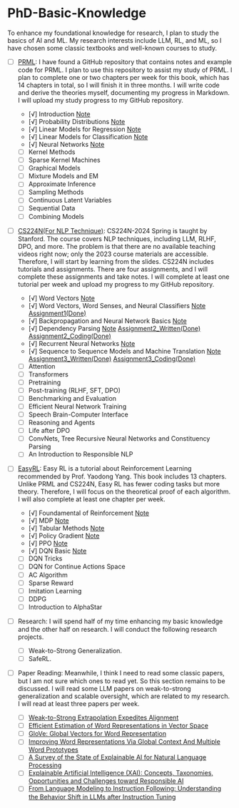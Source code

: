 # PhD-Basic-Knowledge

To enhance my foundational knowledge for research, I plan to study the basics of AI and ML. My research interests include LLM, RL, and ML, so I have chosen some classic textbooks and well-known courses to study.

- [ ]  [PRML](https://github.com/gerdm/prml): I have found a GitHub repository that contains notes and example code for PRML. I plan to use this repository to assist my study of PRML. I plan to complete one or two chapters per week for this book, which has 14 chapters in total, so I will finish it in three months. I will write code and derive the theories myself, documenting my progress in Markdown. I will upload my study progress to my GitHub repository.

    - [√]  Introduction [Note](https://github.com/mingxuZhang2/PhD-Basic-Knowledge/tree/main/PRML/Chapter%201%20Introduction)
    - [√]  Probability Distributions [Note](https://github.com/mingxuZhang2/PhD-Basic-Knowledge/tree/main/PRML/Chapter%202%20Probability%20Distributions)
    - [√]  Linear Models for Regression [Note](https://github.com/mingxuZhang2/PhD-Basic-Knowledge/tree/main/PRML/Chapter%203%20Linear%20Models%20for%20Regression)
    - [√]  Linear Models for Classification [Note](https://github.com/mingxuZhang2/PhD-Basic-Knowledge/tree/main/PRML/Chapter%204%20Linear%20Models%20For%20Classification)
    - [√]  Neural Networks [Note](https://github.com/mingxuZhang2/PhD-Basic-Knowledge/tree/main/PRML/Chapter%205%20Neural%20Network)
    - [ ]  Kernel Methods
    - [ ]  Sparse Kernel Machines
    - [ ]  Graphical Models
    - [ ]  Mixture Models and EM
    - [ ]  Approximate Inference
    - [ ]  Sampling Methods
    - [ ]  Continuous Latent Variables
    - [ ]  Sequential Data
    - [ ]  Combining Models

- [ ]  [CS224N(For NLP Technique)](https://web.stanford.edu/class/cs224n/index.html#schedule): CS224N-2024 Spring is taught by Stanford. The course covers NLP techniques, including LLM, RLHF, DPO, and more. The problem is that there are no available teaching videos right now; only the 2023 course materials are accessible. Therefore, I will start by learning from the slides. CS224N includes tutorials and assignments. There are four assignments, and I will complete these assignments and take notes. I will complete at least one tutorial per week and upload my progress to my GitHub repository.
    - [√]  Word Vectors [Note](https://github.com/mingxuZhang2/PhD-Basic-Knowledge/tree/main/CS224N/Chapter%201%20Word%20Vectors)
    - [√]  Word Vectors, Word Senses, and Neural Classifiers [Note](https://github.com/mingxuZhang2/PhD-Basic-Knowledge/tree/main/CS224N/Chapter%202%20Word%20Vectors%2C%20Word%20Senses%2C%20and%20Neural%20Classifiers) [Assignment1(Done)](https://github.com/mingxuZhang2/PhD-Basic-Knowledge/blob/main/CS224N/Chapter%202%20Word%20Vectors%2C%20Word%20Senses%2C%20and%20Neural%20Classifiers/Assignment1/student/exploring_word_vectors.ipynb)
    - [√]  Backpropagation and Neural Network Basics [Note](https://github.com/mingxuZhang2/PhD-Basic-Knowledge/tree/main/CS224N/Chapter%203%20BP%20and%20Neural%20Network) 
    - [√]  Dependency Parsing [Note](https://github.com/mingxuZhang2/PhD-Basic-Knowledge/tree/main/CS224N/Chapter%204%20Dependency%20Parsing) [Assignment2_Written(Done)](https://github.com/mingxuZhang2/PhD-Basic-Knowledge/blob/main/CS224N/Chapter%203%20BP%20and%20Neural%20Network/Assgnment%202/CS224N_Assignment2_Written.pdf) [Assignment2_Coding(Done)](https://github.com/mingxuZhang2/PhD-Basic-Knowledge/tree/main/CS224N/Chapter%203%20BP%20and%20Neural%20Network/Assgnment%202/student)
    - [√]  Recurrent Neural Networks [Note](https://github.com/mingxuZhang2/PhD-Basic-Knowledge/tree/main/CS224N/Chapter%205%20Language%20Models%20and%20Recurrent%20Neural%20Networks)
    - [√]  Sequence to Sequence Models and Machine Translation [Note](https://github.com/mingxuZhang2/PhD-Basic-Knowledge/tree/main/CS224N/Chapter%206%20LSTM%2C%20RNNs%20And%20Neural%20Machine%20Translation) [Assignment3_Written(Done)](https://github.com/mingxuZhang2/PhD-Basic-Knowledge/blob/main/CS224N/Chapter%205%20Language%20Models%20and%20Recurrent%20Neural%20Networks/Assignment%203/CS224N_Assignment3_Written.pdf) [Assignment3_Coding(Done)](https://github.com/mingxuZhang2/PhD-Basic-Knowledge/tree/main/CS224N/Chapter%205%20Language%20Models%20and%20Recurrent%20Neural%20Networks/Assignment%203/student)
    - [ ]  Attention
    - [ ]  Transformers
    - [ ]  Pretraining
    - [ ]  Post-training (RLHF, SFT, DPO)
    - [ ]  Benchmarking and Evaluation
    - [ ]  Efficient Neural Network Training
    - [ ]  Speech Brain-Computer Interface
    - [ ]  Reasoning and Agents
    - [ ]  Life after DPO
    - [ ]  ConvNets, Tree Recursive Neural Networks and Constituency Parsing
    - [ ]  An Introduction to Responsible NLP

- [ ]  [EasyRL](https://datawhalechina.github.io/easy-rl/): Easy RL is a tutorial about Reinforcement Learning recommended by Prof. Yaodong Yang. This book includes 13 chapters. Unlike PRML and CS224N, Easy RL has fewer coding tasks but more theory. Therefore, I will focus on the theoretical proof of each algorithm. I will also complete at least one chapter per week.
    - [√]  Foundamental of Reinforcement [Note](https://github.com/mingxuZhang2/PhD-Basic-Knowledge/tree/main/EasyRL/Chapter%201%20Foundamental%20of%20Reinforcement%20Learning)
    - [√]  MDP [Note](https://github.com/mingxuZhang2/PhD-Basic-Knowledge/tree/main/EasyRL/Chapter%202%20MDP)
    - [√]  Tabular Methods [Note](https://github.com/mingxuZhang2/PhD-Basic-Knowledge/tree/main/EasyRL/Chapter%203%20Tabular%20Methods)
    - [√]  Policy Gradient [Note](https://github.com/mingxuZhang2/PhD-Basic-Knowledge/tree/main/EasyRL/Chapter%204%20Policy%20Gradient)
    - [√]  PPO [Note](https://github.com/mingxuZhang2/PhD-Basic-Knowledge/tree/main/EasyRL/Chapter%205%20PPO)
    - [√]  DQN Basic [Note](https://github.com/mingxuZhang2/PhD-Basic-Knowledge/tree/main/EasyRL/Chapter%206%20DQN_Basic)
    - [ ]  DQN Tricks
    - [ ]  DQN for Continue Actions Space
    - [ ]  AC Algorithm
    - [ ]  Sparse Reward
    - [ ]  Imitation Learning
    - [ ]  DDPG
    - [ ]  Introduction to AlphaStar
    
- [ ]  Research: I will spend half of my time enhancing my basic knowledge and the other half on research. I will conduct the following research projects.
    - [ ]  Weak-to-Strong Generalization.
    - [ ]  SafeRL.

- [ ]  Paper Reading: Meanwhile, I think I need to read some classic papers, but I am not sure which ones to read yet. So this section remains to be discussed. I will read some LLM papers on weak-to-strong generalization and scalable oversight, which are related to my research. I will read at least three papers per week.
    - [ ]  [Weak-to-Strong Extrapolation Expedites Alignment](https://arxiv.org/abs/2404.16792)
    - [ ]  [Efficient Estimation of Word Representations in Vector Space](https://arxiv.org/pdf/1301.3781)
    - [ ] [GloVe: Global Vectors for Word Representation](https://aclanthology.org/D14-1162.pdf)
    - [ ] [Improving Word Representations Via Global Context And Multiple Word Prototypes](https://aclanthology.org/P12-1092.pdf)
    - [ ] [A Survey of the State of Explainable AI for Natural Language Processing](https://arxiv.org/pdf/2010.00711)
    - [ ] [Explainable Artificial Intelligence (XAI): Concepts, Taxonomies, Opportunities and Challenges toward Responsible AI](https://arxiv.org/pdf/1910.10045)
    - [ ] [From Language Modeling to Instruction Following: Understanding the Behavior Shift in LLMs after Instruction Tuning](https://arxiv.org/abs/2310.00492)